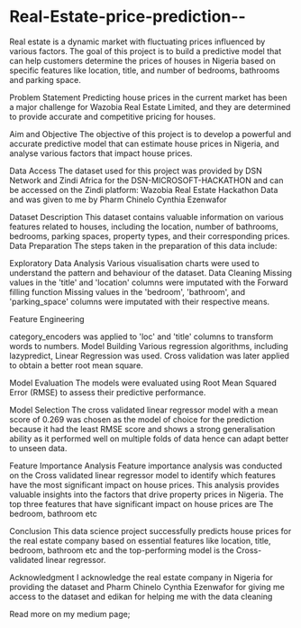 # Real-Estate-price-prediction--

Real estate is a dynamic market with fluctuating prices influenced by various factors. The goal of this project is to build a predictive model that can help customers  determine the prices of houses in Nigeria based on specific features like location, title, and number of bedrooms, bathrooms and parking space.

Problem Statement
Predicting house prices in the current market has been a major challenge for Wazobia Real Estate Limited, and they are determined to provide accurate and competitive pricing for houses.

Aim and Objective
The objective of this project is to develop a powerful and accurate predictive model that can estimate house prices in Nigeria, and analyse various factors that impact house prices.

Data Access
The dataset used for this project was provided by DSN Network and Zindi Africa for the DSN-MICROSOFT-HACKATHON and can be accessed on the Zindi platform: Wazobia Real Estate Hackathon Data and was given to me by Pharm Chinelo Cynthia Ezenwafor

Dataset Description
This dataset contains valuable information on various features related to houses, including the location, number of bathrooms, bedrooms, parking spaces, property types, and their corresponding prices.
Data Preparation
The steps taken in the preparation of this data include:

Exploratory Data Analysis
Various visualisation charts were used to understand the pattern and behaviour of the dataset.
Data Cleaning
Missing values in the 'title' and 'location' columns were imputated with the Forward filling function 
Missing values in the 'bedroom', 'bathroom', and 'parking_space' columns were imputated with their respective means. 

Feature Engineering

category_encoders was applied to  'loc' and 'title' columns to transform words to numbers.
Model Building
Various regression algorithms, including lazypredict, Linear Regression was used. 
Cross validation was later applied to obtain a better root mean square. 

Model Evaluation
The models were evaluated using Root Mean Squared Error (RMSE) to assess their predictive performance.

Model Selection
The cross validated linear regressor model with a mean score of 0.269 was chosen as the model of choice for the prediction because it had the least RMSE score and shows a strong generalisation ability as it performed well on multiple folds of data hence can adapt better to unseen data.

Feature Importance Analysis
Feature importance analysis was conducted on the Cross validated linear regressor model to identify which features have the most significant impact on house prices. This analysis provides valuable insights into the factors that drive property prices in Nigeria. The top three features that have significant impact on house prices are The bedroom, bathroom etc

Conclusion
This data science project successfully predicts house prices for the real estate company based on essential features like location, title, bedroom, bathroom etc and the top-performing model is the Cross-validated linear regressor.


Acknowledgment
I acknowledge the real estate company in Nigeria for providing the dataset and Pharm Chinelo Cynthia Ezenwafor for giving me access to the dataset and edikan for helping me with the data cleaning 

Read more on my medium page;
 
